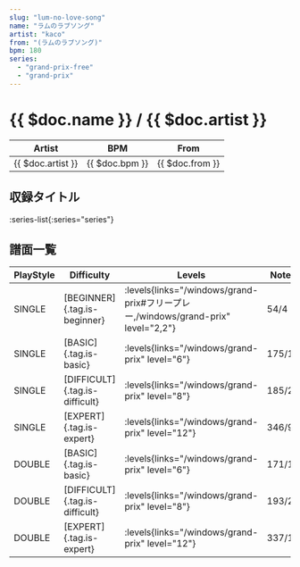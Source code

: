 ```yaml
---
slug: "lum-no-love-song"
name: "ラムのラブソング"
artist: "kaco"
from: "(ラムのラブソング)"
bpm: 180
series:
  - "grand-prix-free"
  - "grand-prix"
---
```


# {{ $doc.name }} / {{ $doc.artist }}

|Artist|BPM|From|
|------|---|----|
|{{ $doc.artist }}|{{ $doc.bpm }}|{{ $doc.from }}|

## 収録タイトル

:series-list{:series="series"}

## 譜面一覧

|PlayStyle|Difficulty|Levels|Notes|Movie|
|---------|----------|------|-----|-----|
|SINGLE|[BEGINNER]{.tag.is-beginner}| :levels{links="/windows/grand-prix#フリープレー,/windows/grand-prix" level="2,2"}|54/4||
|SINGLE|[BASIC]{.tag.is-basic}| :levels{links="/windows/grand-prix" level="6"}|175/17||
|SINGLE|[DIFFICULT]{.tag.is-difficult}| :levels{links="/windows/grand-prix" level="8"}|185/23||
|SINGLE|[EXPERT]{.tag.is-expert}| :levels{links="/windows/grand-prix" level="12"}|346/9||
|DOUBLE|[BASIC]{.tag.is-basic}| :levels{links="/windows/grand-prix" level="6"}|171/17||
|DOUBLE|[DIFFICULT]{.tag.is-difficult}| :levels{links="/windows/grand-prix" level="8"}|193/23||
|DOUBLE|[EXPERT]{.tag.is-expert}| :levels{links="/windows/grand-prix" level="12"}|337/13||
